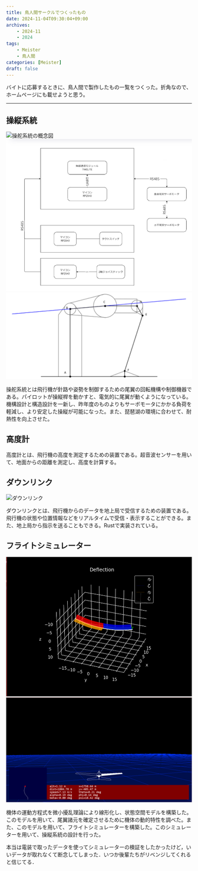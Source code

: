 ```yaml
---
title: 鳥人間サークルでつくったもの
date: 2024-11-04T09:30:04+09:00
archives:
    - 2024-11
    - 2024
tags:
    - Meister
    - 鳥人間
categories: [Meister]
draft: false
---
```


バイトに応募するときに、鳥人間で製作したもの一覧をつくった。折角なので、ホームページにも載せようと思う。

---

## 操縦系統

![操舵系統の概念図](img/control-system-1.png)
![操舵系統の概念図](img/control-system-2.png)
![操舵機構](img/control-system-3.png)


操舵系統とは飛行機が針路や姿勢を制御するための尾翼の回転機構や制御機器である。パイロットが操縦桿を動かすと、電気的に尾翼が動くようになっている。
機構設計と構造設計を一新し、昨年度のものよりもサーボモータにかかる負荷を軽減し、より安定した操縦が可能になった。また、琵琶湖の環境に合わせて、耐熱性を向上させた。

## 高度計

高度計とは、飛行機の高度を測定するための装置である。超音波センサーを用いて、地面からの距離を測定し、高度を計算する。

## ダウンリンク

![ダウンリンク](img/downlink.png)

ダウンリンクとは、飛行機からのデータを地上局で受信するための装置である。飛行機の状態や位置情報などをリアルタイムで受信・表示することができる。また、地上局から指示を送ることもできる。Rustで実装されている。

## フライトシミュレーター

![片持ち梁の大変形理論](img/beam-deflection.png)
![シミュレーター](img/flight-simulator.png)

機体の運動方程式を微小擾乱理論により線形化し、状態空間モデルを構築した。このモデルを用いて、尾翼諸元を確定させるために機体の動的特性を調べた。また、このモデルを用いて、フライトシミュレーターを構築した。このシミュレーターを用いて、操縦系統の設計を行った。

本当は電装で取ったデータを使ってシミュレーターの検証をしたかったけど，いいデータが取れなくて断念してしまった．いつか後輩たちがリベンジしてくれると信じてる．